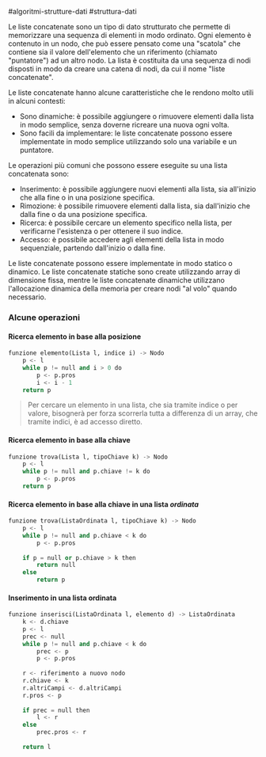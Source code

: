 #algoritmi-strutture-dati  #struttura-dati

Le liste concatenate sono un tipo di dato strutturato che permette di memorizzare una sequenza di elementi in modo ordinato. Ogni elemento è contenuto in un nodo, che può essere pensato come una "scatola" che contiene sia il valore dell'elemento che un riferimento (chiamato "puntatore") ad un altro nodo. La lista è costituita da una sequenza di nodi disposti in modo da creare una catena di nodi, da cui il nome "liste concatenate".

Le liste concatenate hanno alcune caratteristiche che le rendono molto utili in alcuni contesti:

-   Sono dinamiche: è possibile aggiungere o rimuovere elementi dalla lista in modo semplice, senza doverne ricreare una nuova ogni volta.
-   Sono facili da implementare: le liste concatenate possono essere implementate in modo semplice utilizzando solo una variabile e un puntatore.

Le operazioni più comuni che possono essere eseguite su una lista concatenata sono:

-   Inserimento: è possibile aggiungere nuovi elementi alla lista, sia all'inizio che alla fine o in una posizione specifica.
-   Rimozione: è possibile rimuovere elementi dalla lista, sia dall'inizio che dalla fine o da una posizione specifica.
-   Ricerca: è possibile cercare un elemento specifico nella lista, per verificarne l'esistenza o per ottenere il suo indice.
-   Accesso: è possibile accedere agli elementi della lista in modo sequenziale, partendo dall'inizio o dalla fine.

Le liste concatenate possono essere implementate in modo statico o dinamico. Le liste concatenate statiche sono create utilizzando array di dimensione fissa, mentre le liste concatenate dinamiche utilizzano l'allocazione dinamica della memoria per creare nodi "al volo" quando necessario.

### Alcune operazioni

#### Ricerca elemento in base alla posizione

```python
funzione elemento(Lista l, indice i) -> Nodo
	p <- l
	while p != null and i > 0 do
		p <- p.pros
		i <- i - 1
	return p
```

> Per cercare un elemento in una lista, che sia tramite indice o per valore, bisognerà per forza scorrerla tutta a differenza di un array, che tramite indici, è ad accesso diretto.

#### Ricerca elemento in base alla chiave

```python
funzione trova(Lista l, tipoChiave k) -> Nodo
	p <- l
	while p != null and p.chiave != k do
		p <- p.pros
	return p
```

#### Ricerca elemento in base alla chiave in una lista *ordinata*

```python
funzione trova(ListaOrdinata l, tipoChiave k) -> Nodo
	p <- l
	while p != null and p.chiave < k do
		p <- p.pros
		
	if p = null or p.chiave > k then
		return null
	else
		return p
```

#### Inserimento in una lista ordinata

```python
funzione inserisci(ListaOrdinata l, elemento d) -> ListaOrdinata
	k <- d.chiave
	p <- l
	prec <- null
	while p != null and p.chiave < k do
		prec <- p
		p <- p.pros
	
	r <- riferimento a nuovo nodo
	r.chiave <- k
	r.altriCampi <- d.altriCampi
	r.pros <- p
	
	if prec = null then
		l <- r
	else
		prec.pros <- r
	
	return l
```